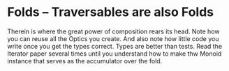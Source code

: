 # Folds – Traversables are also Folds

Therein is where the great power of composition rears its head.  Note how you can reuse all the Optics you create.
And also note how little code you write once you get the types correct.  Types are better than tests.  Read the Iterator paper several times 
until you understand how to make thw Monoid instance that serves as the accumulator over the fold. 

  
